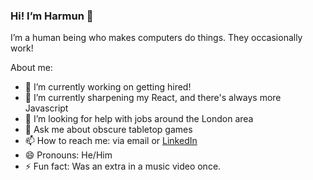 ### Hi! I’m Harmun 👋

I’m a human being who makes computers do things. They occasionally work!

<!--
**HRossouw42/HRossouw42** is a ✨ _special_ ✨ repository because its `README.md` (this file) appears on your GitHub profile.
-->

About me:
- 🔭 I’m currently working on getting hired!
- 🌱 I’m currently sharpening my React, and there's always more Javascript 
- 🤔 I’m looking for help with jobs around the London area
- 💬 Ask me about obscure tabletop games
- 📫 How to reach me: via email or [LinkedIn](https://www.linkedin.com/in/harmunrossouw/)
- 😄 Pronouns: He/Him
- ⚡ Fun fact: Was an extra in a music video once.
